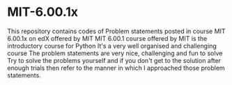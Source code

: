 # MIT-6.00.1x
This repository contains codes of Problem statements posted in course MIT 6.00.1x on edX offered by MIT
MIT 6.00.1 course offered by MIT is the introductory course for Python
It's a very well organised and challenging course
The problem statements are very nice, challenging and fun to solve
Try to solve the problems yourself and if you don't get to the solution after enough trials then refer to the manner in which I approached those problem statements.
